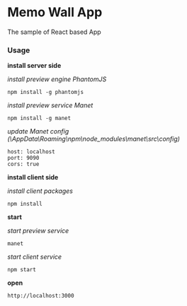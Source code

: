 Memo Wall App
=============

The sample of React based App

### Usage


**install server side**

*install preview engine PhantomJS*
```
npm install -g phantomjs
```

*install preview service Manet*
```
npm install -g manet
```

*update Manet config (\AppData\Roaming\npm\node_modules\manet\src\config)*
```
host: localhost
port: 9090
cors: true
```
**install client side**

*install client packages*
```
npm install
```
**start**

*start preview service*
```
manet
```
*start client service*
```
npm start
```
**open**
```
http://localhost:3000
```
